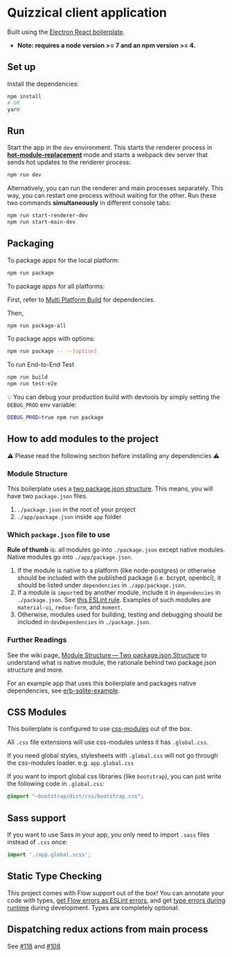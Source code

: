# Quizzical client application

Built using the [Electron React boilerplate](https://github.com/chentsulin/electron-react-boilerplate).

* **Note: requires a node version >= 7 and an npm version >= 4.**

## Set up

Install the dependencies:

```bash
npm install
# OR
yarn
```

## Run

Start the app in the `dev` environment. This starts the renderer process in 
[**hot-module-replacement**](https://webpack.js.org/guides/hmr-react/) mode 
and starts a webpack dev server that sends hot updates to the renderer process:

```bash
npm run dev
```

Alternatively, you can run the renderer and main processes separately. This 
way, you can restart one process without waiting for the other. Run these two 
commands **simultaneously** in different console tabs:

```bash
npm run start-renderer-dev
npm run start-main-dev
```

## Packaging

To package apps for the local platform:

```bash
npm run package
```

To package apps for all platforms:

First, refer to [Multi Platform Build](https://www.electron.build/multi-platform-build) 
for dependencies.

Then,
```bash
npm run package-all
```

To package apps with options:

```bash
npm run package -- --[option]
```

To run End-to-End Test

```bash
npm run build
npm run test-e2e
```

:bulb: You can debug your production build with devtools by simply setting the `DEBUG_PROD` env variable:
```bash
DEBUG_PROD=true npm run package
```

## How to add modules to the project

⚠️ Please read the following section before installing any dependencies ⚠️

### Module Structure

This boilerplate uses a [two package.json structure](https://github.com/electron-userland/electron-builder/wiki/Two-package.json-Structure).
This means, you will have two `package.json` files.

1. `./package.json` in the root of your project
1. `./app/package.json` inside `app` folder

### Which `package.json` file to use

**Rule of thumb** is: all modules go into `./package.json` except native modules. Native
modules go into `./app/package.json`.

1. If the module is native to a platform (like node-postgres) or otherwise should be included
with the published package (i.e. bcrypt, openbci), it should be listed under `dependencies`
in `./app/package.json`.
2. If a module is `import`ed by another module, include it in `dependencies` in `./package.json`.
See [this ESLint rule](https://github.com/benmosher/eslint-plugin-import/blob/master/docs/rules/no-extraneous-dependencies.md).
Examples of such modules are `material-ui`, `redux-form`, and `moment`.
3. Otherwise, modules used for building, testing and debugging should be included in
`devDependencies` in `./package.json`.

### Further Readings

See the wiki page, [Module Structure — Two package.json Structure](https://github.com/chentsulin/electron-react-boilerplate/wiki/Module-Structure----Two-package.json-Structure)
to understand what is native module, the rationale behind two package.json structure and more.

For an example app that uses this boilerplate and packages native dependencies, see
[erb-sqlite-example](https://github.com/amilajack/erb-sqlite-example).

## CSS Modules

This boilerplate is configured to use [css-modules](https://github.com/css-modules/css-modules) out of
the box.

All `.css` file extensions will use css-modules unless it has `.global.css`.

If you need global styles, stylesheets with `.global.css` will not go through the
css-modules loader. e.g. `app.global.css`

If you want to import global css libraries (like `bootstrap`), you can just write the following code in
`.global.css`:

```css
@import "~bootstrap/dist/css/bootstrap.css";
```

## Sass support

If you want to use Sass in your app, you only need to import `.sass` files instead of `.css` once:
```js
import './app.global.scss';
```

## Static Type Checking
This project comes with Flow support out of the box! You can annotate your code with types,
[get Flow errors as ESLint errors](https://github.com/amilajack/eslint-plugin-flowtype-errors),
and get [type errors during runtime](https://github.com/codemix/flow-runtime) during development.
Types are completely optional.

## Dispatching redux actions from main process

See [#118](https://github.com/chentsulin/electron-react-boilerplate/issues/118) and [#108](https://github.com/chentsulin/electron-react-boilerplate/issues/108)
